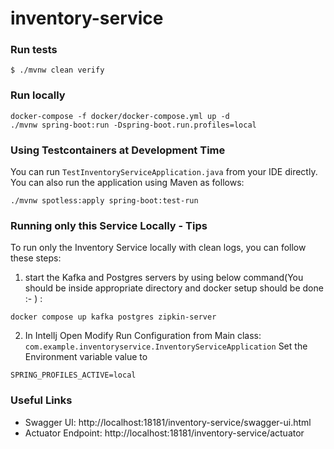 # inventory-service

### Run tests
`$ ./mvnw clean verify`

### Run locally

```shell
docker-compose -f docker/docker-compose.yml up -d
./mvnw spring-boot:run -Dspring-boot.run.profiles=local
```

### Using Testcontainers at Development Time
You can run `TestInventoryServiceApplication.java` from your IDE directly.
You can also run the application using Maven as follows:

```shell
./mvnw spotless:apply spring-boot:test-run
```

### Running only this Service Locally - Tips

To run only the Inventory Service locally with clean logs, you can follow these steps:


1. start the Kafka and Postgres servers by using below command(You should be inside appropriate directory and docker setup should be done :- ) :
```shell
docker compose up kafka postgres zipkin-server
```

2. In IntelIj Open Modify Run Configuration from Main class:
        `com.example.inventoryservice.InventoryServiceApplication`
Set the Environment variable value to 
```text
SPRING_PROFILES_ACTIVE=local
```


### Useful Links
* Swagger UI: http://localhost:18181/inventory-service/swagger-ui.html
* Actuator Endpoint: http://localhost:18181/inventory-service/actuator
